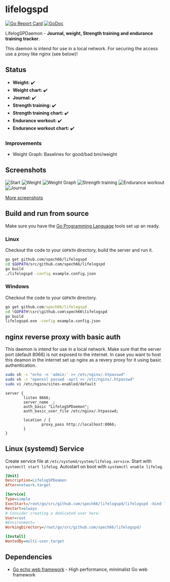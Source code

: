 # lifelogspd

[![Go Report Card](https://goreportcard.com/badge/github.com/spech66/lifelogspd)](https://goreportcard.com/report/github.com/spech66/lifelogspd) [![GoDoc](https://godoc.org/github.com/spech66/lifelogspd?status.svg)](https://godoc.org/github.com/spech66/lifelogspd)

LifelogSPDaemon - **Journal, weight, Strength training and endurance training tracker**.

This daemon is intend for use in a local network. For securing the access use a proxy like nginx (see below)!

## Status

* **Weight:** :heavy_check_mark:
* **Weight chart:** :heavy_check_mark:
* **Journal:** :heavy_check_mark:
* **Strength training:** :heavy_check_mark:
* **Strength training chart:** :heavy_check_mark:
* **Endurance workout:** :heavy_check_mark:
* **Endurance workout chart:** :heavy_check_mark:

### Improvements

* Weight Graph: Baselines for good/bad bmi/weight

## Screenshots

![Start](https://raw.githubusercontent.com/spech66/lifelogspd/master/_screenshots/s_001_start.png "Start")
![Weight](https://raw.githubusercontent.com/spech66/lifelogspd/master/_screenshots/s_002_weight_01.png "Weight")
![Weight Graph](https://raw.githubusercontent.com/spech66/lifelogspd/master/_screenshots/s_002_weight_02.png "Weight Graph")
![Strength training](https://raw.githubusercontent.com/spech66/lifelogspd/master/_screenshots/s_003_strengthtraining_01.png "Strength training")
![Endurance workout](https://raw.githubusercontent.com/spech66/lifelogspd/master/_screenshots/s_004_enduranceworkout_01.png "Endurance workout")
![Journal](https://raw.githubusercontent.com/spech66/lifelogspd/master/_screenshots/s_005_journal_01.png "Journal")

[More screenshots](https://github.com/spech66/lifelogspd/tree/master/_screenshots)

## Build and run from source

Make sure you have the [Go Programming Language](https://golang.org/) tools set up an ready.

### Linux

Checkout the code to your `GOPATH` directory, build the server and run it.

```bash
go get github.com/spech66/lifelogspd
cd $GOPATH/src/github.com/spech66/lifelogspd
go build
./lifelogspd -config example.config.json
```

### Windows

Checkout the code to your `GOPATH` directory.

```cmd
go get github.com/spech66/lifelogspd
cd %GOPATH%\src\github.com\spech66\lifelogspd
go build
lifelogspd.exe -config example.config.json
```

## nginx reverse proxy with basic auth

This daemon is intend for use in a local network. Make sure that the server port (default 8066) is not exposed to the internet.
In case you want to host this deamon in the internet set up nginx as a revery proxy for it using basic authentication.

```bash
sudo sh -c "echo -n 'admin:' >> /etc/nginx/.htpasswd"
sudo sh -c "openssl passwd -apr1 >> /etc/nginx/.htpasswd"
sudo vi /etc/nginx/sites-enabled/default
```

```nginx
server {
        listen 8666;
        server_name _;
        auth_basic "LifelogSPDaemon";
        auth_basic_user_file /etc/nginx/.htpasswd;

        location / {
                proxy_pass http://localhost:8066;
        }
}
```

## Linux (systemd) Service

Create service file at `/etc/systemd/system/lifelog.service`. Start with `systemctl start lifelog`. Autostart on boot with `systemctl enable lifelog`.

```ini
[Unit]
Description=LifelogSPDeamon
After=network.target

[Service]
Type=simple
ExecStart=/root/go/src/github.com/spech66/lifelogspd/lifelogspd -bind localhost:8066 -config /root/lifelogspd/config.json
Restart=always
# Consider creating a dedicated user here:
User=root
#Environment=
WorkingDirectory=/root/go/src/github.com/spech66/lifelogspd/

[Install]
WantedBy=multi-user.target
```

## Dependencies

* [Go echo web framework](github.com/labstack/echo) - High performance, minimalist Go web framework
